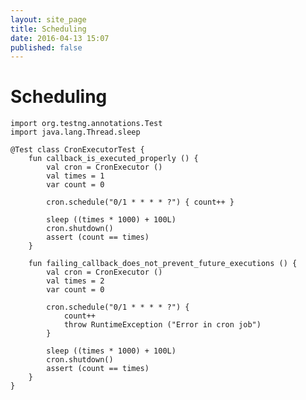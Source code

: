 ```yaml
---
layout: site_page
title: Scheduling
date: 2016-04-13 15:07
published: false
---
```


Scheduling
==========

    import org.testng.annotations.Test
    import java.lang.Thread.sleep

    @Test class CronExecutorTest {
        fun callback_is_executed_properly () {
            val cron = CronExecutor ()
            val times = 1
            var count = 0

            cron.schedule("0/1 * * * * ?") { count++ }

            sleep ((times * 1000) + 100L)
            cron.shutdown()
            assert (count == times)
        }

        fun failing_callback_does_not_prevent_future_executions () {
            val cron = CronExecutor ()
            val times = 2
            var count = 0

            cron.schedule("0/1 * * * * ?") {
                count++
                throw RuntimeException ("Error in cron job")
            }

            sleep ((times * 1000) + 100L)
            cron.shutdown()
            assert (count == times)
        }
    }
